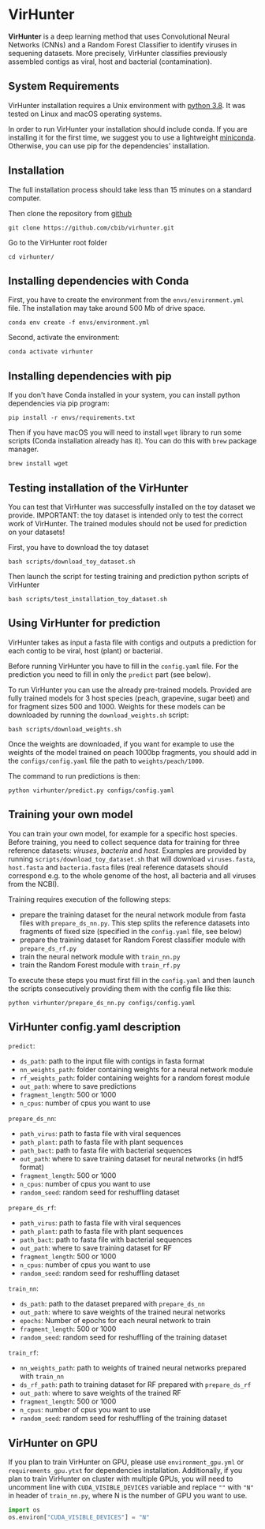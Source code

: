 # VirHunter

**VirHunter** is a deep learning method that uses Convolutional Neural Networks (CNNs) and a Random Forest Classifier to identify viruses in sequening datasets. More precisely, VirHunter classifies previously assembled contigs as viral, host and bacterial (contamination). 

## System Requirements
VirHunter installation requires a Unix environment with [python 3.8](http://www.python.org/). 
It was tested on Linux and macOS operating systems.

In order to run VirHunter your installation should include conda. 
If you are installing it for the first time, we suggest you to use 
a lightweight [miniconda](https://docs.conda.io/en/latest/miniconda.html).
Otherwise, you can use pip for the dependencies' installation.
         
## Installation 

The full installation process should take less than 15 minutes on a standard computer.

Then clone the repository from [github](https://github.com/cbib/virhunter)

```shell
git clone https://github.com/cbib/virhunter.git
```

Go to the VirHunter root folder

```shell
cd virhunter/
```


## Installing dependencies with Conda

First, you have to create the environment from the `envs/environment.yml` file. 
The installation may take around 500 Mb of drive space. 

```shell
conda env create -f envs/environment.yml
```

Second, activate the environment:

```shell
conda activate virhunter
```

## Installing dependencies with pip

If you don't have Conda installed in your system, you can install python dependencies via pip program:

```shell
pip install -r envs/requirements.txt
```

Then if you have macOS you will need to install `wget` library to run some scripts (Conda installation already has it). You can do this with `brew` package manager.

```shell
brew install wget
```

## Testing installation of the VirHunter

You can test that VirHunter was successfully installed on the toy dataset we provide. 
IMPORTANT: the toy dataset is intended only to test the correct work of VirHunter. 
The trained modules should not be used for prediction on your datasets!

First, you have to download the toy dataset
```shell
bash scripts/download_toy_dataset.sh
```
Then launch the script for testing training and prediction python scripts of VirHunter
```shell
bash scripts/test_installation_toy_dataset.sh
```
## Using VirHunter for prediction

VirHunter takes as input a fasta file with contigs and outputs a prediction for each contig to be viral, host (plant) or bacterial.

Before running VirHunter you have to fill in the `config.yaml` file. For the prediction you need to fill in only the `predict` part (see below).

To run VirHunter you can use the already pre-trained models. Provided are fully trained models for 3 host species  (peach, grapevine, sugar beet) and 
for fragment sizes 500 and 1000. Weights for these models can be downloaded by running the `download_weights.sh` script:
```shell
bash scripts/download_weights.sh
```
Once the weights are downloaded, if you want for example to use the weights of the model trained on peach 1000bp fragments, 
you should add in the `configs/config.yaml` file the path to `weights/peach/1000`.

The command to run predictions is then:

```shell
python virhunter/predict.py configs/config.yaml
```

## Training your own model

You can train your own model, for example for a specific host species. Before training, you need to collect sequence 
data for training for three reference datasets: _viruses_, _bacteria_ and _host_. 
Examples are provided by running `scripts/download_toy_dataset.sh` that will download `viruses.fasta`, 
`host.fasta` and `bacteria.fasta` files (real reference datasets should correspond 
e.g. to the whole genome of the host, all bacteria and all viruses from the NCBI).


Training requires execution of the following steps:
- prepare the training dataset for the neural network module from fasta files with `prepare_ds_nn.py`. 
This step splits the reference datasets into fragments of fixed size (specified in the `config.yaml` file, see below)
- prepare the training dataset for Random Forest classifier module with `prepare_ds_rf.py`
- train the neural network module with `train_nn.py`
- train the Random Forest module with `train_rf.py`

To execute these steps you must first fill in the `config.yaml` and then launch the scripts consecutively providing them 
with the config file like this:
```shell
python virhunter/prepare_ds_nn.py configs/config.yaml
```

## VirHunter config.yaml description

`predict`:
- `ds_path`: path to the input file with contigs in fasta format
- `nn_weights_path`: folder containing weights for a neural network module
- `rf_weights_path`: folder containing weights for a random forest module
- `out_path`: where to save predictions
- `fragment_length`: 500 or 1000
- `n_cpus`: number of cpus you want to use

`prepare_ds_nn`:
- `path_virus`: path to fasta file with viral sequences
- `path_plant`: path to fasta file with plant sequences 
- `path_bact`: path to fasta file with bacterial sequences 
- `out_path`: where to save training dataset for neural networks (in hdf5 format)
- `fragment_length`: 500 or 1000 
- `n_cpus`: number of cpus you want to use
- `random_seed`: random seed for reshuffling dataset

`prepare_ds_rf`:
- `path_virus`: path to fasta file with viral sequences
- `path_plant`: path to fasta file with plant sequences 
- `path_bact`: path to fasta file with bacterial sequences 
- `out_path`: where to save training dataset for RF
- `fragment_length`: 500 or 1000 
- `n_cpus`: number of cpus you want to use
- `random_seed`: random seed for reshuffling dataset

`train_nn`:
- `ds_path`: path to the dataset prepared with `prepare_ds_nn` 
- `out_path`: where to save weights of the trained neural networks
- `epochs`: Number of epochs for each neural network to train
- `fragment_length`: 500 or 1000
- `random_seed`: random seed for reshuffling of the training dataset

`train_rf`:
- `nn_weights_path`: path to weights of trained neural networks prepared with `train_nn`
- `ds_rf_path`: path to training dataset for RF prepared with `prepare_ds_rf`
- `out_path`: where to save weights of the trained RF 
- `fragment_length`: 500 or 1000 
- `n_cpus`: number of cpus you want to use 
- `random_seed`: random seed for reshuffling of the training dataset

## VirHunter on GPU

If you plan to train VirHunter on GPU, please use `environment_gpu.yml` or `requirements_gpu.ytxt` for dependencies installation.
Additionally, if you plan to train VirHunter on cluster with multiple GPUs, you will need to uncomment line with
`CUDA_VISIBLE_DEVICES` variable and replace `""` with `"N"` in header of `train_nn.py`, where N is the number of GPU you want to use.

```python
import os
os.environ["CUDA_VISIBLE_DEVICES"] = "N"
```
